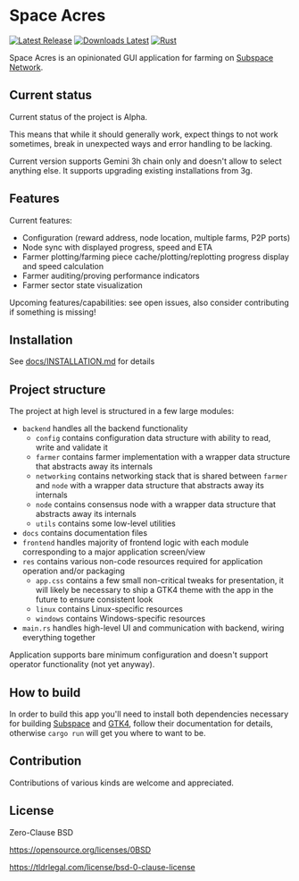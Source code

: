 # Space Acres

[![Latest Release](https://img.shields.io/github/v/release/subspace/space-acres?display_name=tag&style=flat-square)](https://github.com/subspace/space-acres/releases)
[![Downloads Latest](https://img.shields.io/github/downloads/subspace/space-acres/latest/total?style=flat-square)](https://github.com/subspace/space-acres/releases/latest)
[![Rust](https://img.shields.io/github/actions/workflow/status/subspace/space-acres/rust.yml?branch=main)](https://github.com/subspace/space-acres/actions/workflows/rust.yaml)

Space Acres is an opinionated GUI application for farming on [Subspace Network](https://subspace.network/).

## Current status

Current status of the project is Alpha.

This means that while it should generally work, expect things to not work sometimes, break in unexpected ways and error
handling to be lacking.

Current version supports Gemini 3h chain only and doesn't allow to select anything else. It supports upgrading existing
installations from 3g.

## Features

Current features:
* Configuration (reward address, node location, multiple farms, P2P ports)
* Node sync with displayed progress, speed and ETA
* Farmer plotting/farming piece cache/plotting/replotting progress display and speed calculation
* Farmer auditing/proving performance indicators
* Farmer sector state visualization

Upcoming features/capabilities: see open issues, also consider contributing if something is missing!

## Installation

See [docs/INSTALLATION.md](docs/INSTALLATION.md) for details

## Project structure

The project at high level is structured in a few large modules:
* `backend` handles all the backend functionality
  * `config` contains configuration data structure with ability to read, write and validate it
  * `farmer` contains farmer implementation with a wrapper data structure that abstracts away its internals
  * `networking` contains networking stack that is shared between `farmer` and `node` with a wrapper data structure that abstracts away its internals
  * `node` contains consensus node with a wrapper data structure that abstracts away its internals
  * `utils` contains some low-level utilities
* `docs` contains documentation files
* `frontend` handles majority of frontend logic with each module corresponding to a major application screen/view
* `res` contains various non-code resources required for application operation and/or packaging
  * `app.css` contains a few small non-critical tweaks for presentation, it will likely be necessary to ship a GTK4 theme with the app in the future to ensure consistent look
  * `linux` contains Linux-specific resources
  * `windows` contains Windows-specific resources
* `main.rs` handles high-level UI and communication with backend, wiring everything together

Application supports bare minimum configuration and doesn't support operator functionality (not yet anyway).

## How to build

In order to build this app you'll need to install both dependencies necessary for building
[Subspace](https://github.com/subspace/subspace) and [GTK4](https://github.com/gtk-rs/gtk4-rs), follow their
documentation for details, otherwise `cargo run` will get you where to want to be.

## Contribution
Contributions of various kinds are welcome and appreciated.

## License
Zero-Clause BSD

https://opensource.org/licenses/0BSD

https://tldrlegal.com/license/bsd-0-clause-license 
